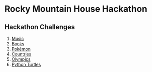 # Rocky Mountain House Hackathon

## Hackathon Challenges

1. [Music]()
1. [Books]()
1. [Pokémon]()
1. [Countries]()
1. [Olympics]()
1. [Python Turtles]()